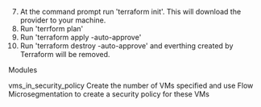 
7. At the command prompt run 'terraform init'.  This will download the provider to your machine.
8. Run 'terrform plan'
9. Run 'terraform apply -auto-approve'
10. Run 'terraform destroy -auto-approve' and everthing created by Terraform will be removed.  


Modules

vms_in_security_policy
    Create the number of VMs specified and use Flow Microsegmentation to create a security policy for these VMs